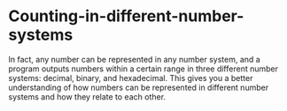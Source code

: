 # Counting-in-different-number-systems
In fact, any number can be represented in any number system, and a program outputs numbers within a certain range in three different number systems: decimal, binary, and hexadecimal. This gives you a better understanding of how numbers can be represented in different number systems and how they relate to each other.
